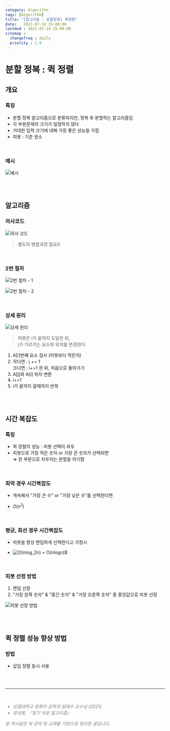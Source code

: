 ```yaml
---
category: Algorithm
tags: [Algorithm]
title: "[알고리즘 - 분할정복] 퀵정렬"
date:   2021-07-16 15:00:00 
lastmod : 2021-07-19 15:00:00
sitemap :
  changefreq : daily
  priority : 1.0
---
```


# 분할 정복 : 퀵 정렬

## 개요

### 특징

- 분할 정복 알고리즘으로 분류되지만, 정복 후 분할하는 알고리즘임
- 각 부분문제의 크기가 일정하지 않다
- 거대한 입력 크기에 대해 가장 좋은 성능을 가짐
- 피봇 : 기준 원소

<br>

### 예시

![예시](/assets/img/2021-07-16-ALGORITHM_QuickSort/Untitled_25.png)

<br><br>

## 알고리즘

### 의사코드

![의사 코드](/assets/img/2021-07-16-ALGORITHM_QuickSort/Untitled_26.png)

> 별도의 병합과정 필요X

<br>

### 2번 절차

![2번 절차 - 1](/assets/img/2021-07-16-ALGORITHM_QuickSort/Untitled_27.png)

![2번 절차 - 2](/assets/img/2021-07-16-ALGORITHM_QuickSort/Untitled_28.png)

<br>

### 상세 원리

![상세 원리](/assets/img/2021-07-16-ALGORITHM_QuickSort/Untitled_29.png)

> 피봇은 i가 끝까지 도달한 뒤,  
j가 가르키는 요소와 위치를 변경한다.

1. A[i]번째 요소 검사 (피봇보다 작은지)
2. 작다면 : j += 1  
크다면 : i+=1 한 뒤, 처음으로 돌아가기
3. A[j]와 A[i] 위치 변환
4. i+=1
5. i가 끝까지 갈때까지 반복

<br><br>

## 시간 복잡도

### 특징

- 퀵 정렬의 성능 : 피봇 선택이 좌우
- 피봇으로 가장 작은 숫자 or 가장 큰 숫자가 선택되면  
⇒ 한 부분으로 치우치는 분할을 야기함

<br>

### 최악 경우 시간복잡도

- 계속해서 "가장 큰 수" or "가장 낮은 수"를 선택한다면

- $O(n^2)$

<br>

### 평균, 최선 경우 시간복잡도

- 피봇을 항상 랜덤하게 선택한다고 가정시

- ![O(nlog_2n)](https://latex.codecogs.com/svg.image?O(nlog_2n)) = O(nlogn)$

<br>

### 피봇 선정 방법

1. 랜덤 선정
2. "가장 왼쪽 숫자" & "중간 숫자" & "가장 오른쪽 숫자" 중 중앙값으로 피봇 선정

![피봇 선정 방법](/assets/img/2021-07-16-ALGORITHM_QuickSort/Untitled_30.png)

<br><br>

## 퀵 정렬 성능 향상 방법

### 방법
- 삽입 정렬 동시 사용

<br><br>

---

<br>
<div style="font-style: italic;color: gray;">
  <ul>
    <li>성결대학교 컴퓨터 공학과 임태수 교수님 (2021)</li>
    <li>양성봉, 『알기 쉬운 알고리즘』</li>
  </ul>
  본 게시글은 위 강의 및 교재를 기반으로 정리한 글입니다.
</div>